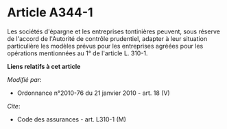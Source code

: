 # Article A344-1

Les sociétés d'épargne et les entreprises tontinières peuvent, sous réserve de l'accord de l'Autorité de contrôle prudentiel,
adapter à leur situation particulière les modèles prévus pour les entreprises agréées pour les opérations mentionnées au 1°
de l'article L. 310-1.

**Liens relatifs à cet article**

_Modifié par_:

  - Ordonnance n°2010-76 du 21 janvier 2010 - art. 18 (V)

_Cite_:

  - Code des assurances - art. L310-1 (M)
